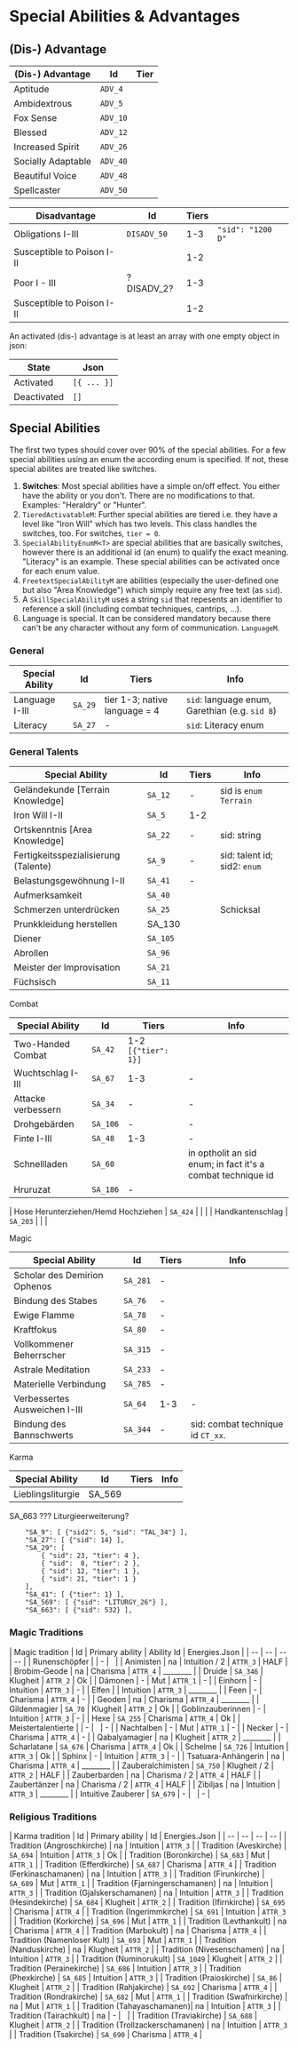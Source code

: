 # Special Abilities & Advantages

## (Dis-) Advantage

| (Dis-) Advantage | Id | Tier |
| -- | -- | -- |
| Aptitude           | `ADV_4`  | &nbsp; |
| Ambidextrous       | `ADV_5`  | &nbsp; |
| Fox Sense          | `ADV_10` | &nbsp; |
| Blessed            | `ADV_12` | &nbsp; |
| Increased Spirit   | `ADV_26` | &nbsp; |
| Socially Adaptable | `ADV_40` | &nbsp; |
| Beautiful Voice    | `ADV_48` | &nbsp; |
| Spellcaster        | `ADV_50` | &nbsp; |



| Disadvantage | Id | Tiers | |
| -- | -- | -- | -- |
| Obligations I-III  | `DISADV_50` | 1-3 | `"sid": "1200 D"` |
| Susceptible to Poison I-II |  | 1-2 |
| Poor I - III | ?DISADV_2? | 1-3 |
| Susceptible to Poison I-II | | 1-2 |




An activated (dis-) advantage is at least an array with one empty object in json:

| State | Json |
| -- | -- |
Activated |  `[{ ... }]` |
Deactivated |  `[]` |


## Special Abilities

The first two types should cover over 90% of the special abilities. For a few special abilities using an enum the according enum is specified. If not, these special abilites are treated like switches.

1. **Switches**: Most special abilities have a simple on/off effect. You either have the ability or you don't. There are no modifications to that. Examples: "Heraldry" or "Hunter".
3. `TieredActivatableM`: Further special abilities are tiered i.e. they have a level like "Iron Will" which has two levels. This class handles the switches, too. For switches, `tier = 0`.
2. `SpecialAbilityEnumM<T>` are special abilities that are basically switches, however there is an additional id (an enum) to qualify the exact meaning. "Literacy" is an example. These special abilities can be activated once for each enum value.
4. `FreetextSpecialAbilityM` are abilities (especially the user-defined one but also "Area Knowledge") which simply require any free text (as `sid`).
5. A `SkillSpecialAbilityM` uses a string `sid` that repesents an identifier to reference a skill (including combat techniques, cantrips, ...).
6. Language is special. It can be considered mandatory because there can't be any character without any form of communication. `LanguageM`.



### General


| Special Ability | Id | Tiers | Info |
| --       | -- | -- | -- |
| Language I-III | `SA_29` | tier 1-3; native language = 4 | `sid`: language enum, Garethian  (e.g. `sid 8`) |
| Literacy       | `SA_27` | - | `sid`: Literacy enum |



### General Talents

| Special Ability | Id | Tiers | Info | 
| -- | -- | -- | -- |
| Geländekunde [Terrain Knowledge] | `SA_12`  | - | sid is `enum Terrain` |
| Iron Will I-II    | `SA_5`       | 1-2 | |
| Ortskenntnis [Area Knowledge]    | `SA_22`  | - | sid: string |
| Fertigkeitsspezialisierung (Talente) | `SA_9` | - | sid: talent id; sid2: `enum` |
| Belastungsgewöhnung I-II | `SA_41` | - | |
| Aufmerksamkeit    | `SA_40` | | |
| Schmerzen unterdrücken | `SA_25` | | Schicksal |
| Prunkkleidung herstellen | SA_130 | | |
| Diener            | `SA_105` | | |
| Abrollen          | `SA_96` | | |
| Meister der Improvisation |`SA_21` | | |
| Füchsisch         | `SA_11` | | |



Combat 

| Special Ability | Id | Tiers | Info | 
| -- | -- | -- | -- |
| Two-Handed Combat  | `SA_42`  | 1-2 `[{"tier": 1}]` | |
| Wuchtschlag I-III  | `SA_67`  | 1-3 | - |
| Attacke verbessern | `SA_34`  | - | - |
| Drohgebärden       | `SA_106` | - | - |
| Finte I-III        | `SA_48`  | 1-3 | - |
| Schnellladen       | `SA_60`  | | in optholit an sid enum; in fact it's a combat technique id |
| Hruruzat           | `SA_186` | - | |

| Hose Herunterziehen/Hemd Hochziehen | `SA_424` | | |
| Handkantenschlag | `SA_203` | | |


Magic

| Special Ability | Id | Tiers | Info |
| -- | -- | -- | -- |
| Scholar des Demirion Ophenos | `SA_281` | - |
| Bindung des Stabes       | `SA_76`  | - |
| Ewige Flamme             | `SA_78`  | - |
| Kraftfokus               | `SA_80`  | - |
| Vollkommener Beherrscher | `SA_315` | - |
| Astrale Meditation       | `SA_233` | - |
| Materielle Verbindung    | `SA_785` | - |
| Verbessertes Ausweichen I-III | `SA_64` | 1-3 | - |
| Bindung des Bannschwerts | `SA_344` | - | sid: combat technique id `CT_xx`. |


Karma

| Special Ability | Id | Tiers | Info |
| -- | -- | -- | -- |
| Lieblingsliturgie | SA_569 | | |

SA_663 ??? Liturgieerweiterung?

        "SA_9": [ {"sid2": 5, "sid": "TAL_34"} ],
        "SA_27": [ {"sid": 14} ],
        "SA_29": [
            { "sid": 23, "tier": 4 },
            { "sid":  8, "tier": 2 },
            { "sid": 12, "tier": 1 },
            { "sid": 21, "tier": 1 }
        ],
        "SA_41": [ {"tier": 1} ],
        "SA_569": [ {"sid": "LITURGY_26"} ],
        "SA_663": [ {"sid": 532} ],



### Magic Traditions

| Magic tradition | Id | Primary ability | Ability Id | Energies.Json |
| -- | -- | -- | -- |
| Runenschöpfer |  | - | &nbsp; |
| Animisten     | na | Intuition / 2 | `ATTR_3` | HALF |
| Brobim-Geode  | na | Charisma | `ATTR_4` | ________ |
| Druide        | `SA_346` | Klugheit | `ATTR_2` | Ok |
| Dämonen       | - | Mut | `ATTR_1` | - |
| Einhorn       | - | Intuition | `ATTR_3` | - |
| Elfen         |   | Intuition | `ATTR_3` | ________ |
| Feen          | - | Charisma | `ATTR_4` | - |
| Geoden        | na | Charisma | `ATTR_4` | ________ |
| Gildenmagier  | `SA_70` | Klugheit | `ATTR_2` | Ok |
| Goblinzauberinnen  | - | Intuition | `ATTR_3` | - |
| Hexe          | `SA_255` | Charisma | `ATTR_4` | Ok |
| Meistertalentierte |  | - | &nbsp; | - |
| Nachtalben    | - | Mut | `ATTR_1` | - |
| Necker        | - | Charisma | `ATTR_4` | - |
| Qabalyamagier | na | Klugheit | `ATTR_2` | ________ |
| Scharlatane   | `SA_676` | Charisma | `ATTR_4` | Ok |
| Schelme       | `SA_726` | Intuition | `ATTR_3` | Ok |
| Sphinx        | - | Intuition | `ATTR_3` | - |
| Tsatuara-Anhängerin | na | Charisma | `ATTR_4` | ________ |
| Zauberalchimisten   | `SA_750` | Klugheit / 2 | `ATTR_2` | HALF |
| Zauberbarden  | na | Charisma / 2 | `ATTR_4` | HALF |
| Zaubertänzer  | na | Charisma / 2 | `ATTR_4` | HALF |
| Zibiljas      | na | Intuition | `ATTR_3` | ________ |
| Intuitive Zauberer | `SA_679` | - | &nbsp; | - |


### Religious Traditions

| Karma tradition | Id | Primary ability | Id | Energies.Json |
| -- | -- | -- | -- |
| Tradition (Angroschkirche) | na | Intuition | `ATTR_3` |
| Tradition (Aveskirche)     | `SA_694` | Intuition | `ATTR_3` | Ok |
| Tradition (Boronkirche)    | `SA_683` | Mut | `ATTR_1` |
| Tradition (Efferdkirche)   | `SA_687` | Charisma | `ATTR_4` |
| Tradition (Ferkinaschamanen) | na     | Intuition | `ATTR_3` |
| Tradition (Firunkirche)    | `SA_689` | Mut | `ATTR_1` |
| Tradition (Fjarningerschamanen) | na  | Intuition | `ATTR_3` |
| Tradition (Gjalskerschamanen) | na    | Intuition | `ATTR_3` |
| Tradition (Hesindekirche)  | `SA_684` | Klugheit | `ATTR_2` |
| Tradition (Ifirnkirche)    | `SA_695` | Charisma | `ATTR_4` |
| Tradition (Ingerimmkirche) | `SA_691` | Intuition | `ATTR_3` |
| Tradition (Korkirche)      | `SA_696` | Mut | `ATTR_1` |
| Tradition (Levthankult)    | na | Charisma | `ATTR_4` |
| Tradition (Marbokult)      | na | Charisma | `ATTR_4` |
| Tradition (Namenloser Kult) | `SA_693` | Mut | `ATTR_1` |
| Tradition (Nanduskirche)   | na | Klugheit | `ATTR_2` |
| Tradition (Nivesenschamen) | na | Intuition | `ATTR_3` |
| Tradition (Numinorukult)   | `SA_1049` | Klugheit | `ATTR_2` |
| Tradition (Perainekirche)  | `SA_686` | Intuition | `ATTR_3` |
| Tradition (Phexkirche)     | `SA_685` | Intuition | `ATTR_3` |
| Tradition (Praioskirche)   | `SA_86` | Klugheit | `ATTR_2` |
| Tradition (Rahjakirche)    | `SA_692` | Charisma | `ATTR_4` |
| Tradition (Rondrakirche)   | `SA_682` | Mut | `ATTR_1` |
| Tradition (Swafnirkirche)  | na | Mut | `ATTR_1` |
| Tradition (Tahayaschamanen)| na | Intuition | `ATTR_3` |
| Tradition (Tairachkult)    | na | - | &nbsp; |
| Tradition (Traviakirche)   | `SA_688` | Klugheit | `ATTR_2` |
| Tradition (Trollzackerschamanen) | na | Intuition | `ATTR_3` |
| Tradition (Tsakirche)      | `SA_690` | Charisma | `ATTR_4` |

